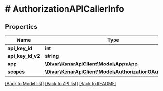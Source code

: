 # # AuthorizationAPICallerInfo

## Properties

Name | Type | Description | Notes
------------ | ------------- | ------------- | -------------
**api_key_id** | **int** |  | [optional]
**api_key_id_v2** | **string** |  | [optional]
**app** | [**\Divar\KenarApiClient\Model\AppsApp**](AppsApp.md) |  | [optional]
**scopes** | [**\Divar\KenarApiClient\Model\AuthorizationOAuthScope[]**](AuthorizationOAuthScope.md) |  | [optional]

[[Back to Model list]](../../README.md#models) [[Back to API list]](../../README.md#endpoints) [[Back to README]](../../README.md)
